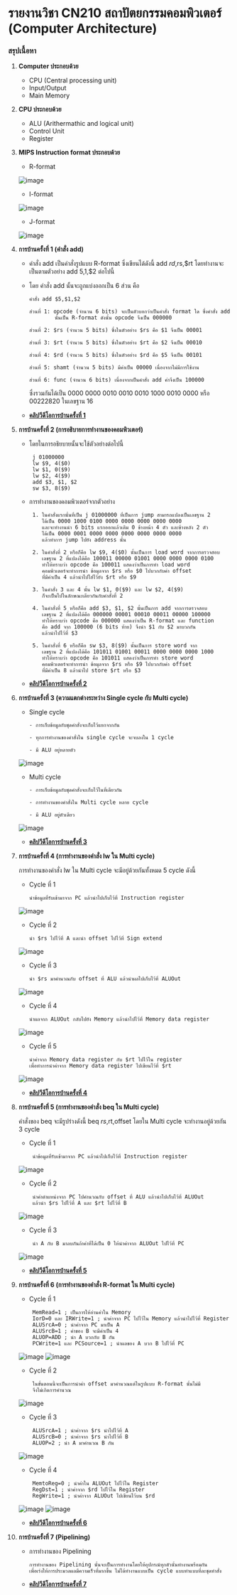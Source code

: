 # รายงานวิชา CN210 สถาปัตยกรรมคอมพิวเตอร์ (Computer Architecture)

### สรุปเนื้อหา

1. **Computer ประกอบด้วย**
   * CPU (Central processing unit)
   * Input/Output
   * Main Memory
   
2. **CPU ประกอบด้วย**
    * ALU (Arithermathic and logical unit)
    * Control Unit
    * Register
    
3. **MIPS Instruction format ประกอบด้วย**
    * R-format
    
    ![image](rmat.PNG)
    
    * I-format
    
    ![image](imat.PNG)
    
    * J-format
    
    ![image](jmat.PNG)
    
4. **การบ้านครั้งที่ 1 (คำสั่ง add)**
    * คำสั่ง add เป็นคำสั่งรูปแบบ R-format ซึ่งเขียนได้ดังนี้ add $rd,$rs,$rt โดยทำงานจะเป็นตามตัวอย่าง add $5,$1,$2 ต่อไปนี้
    * โดย คำสั่ง add นั้นจะถูกแบ่งออกเป็น 6 ส่วน คือ
        
          คำสั่ง add $5,$1,$2
          
          ส่วนที่ 1: opcode (จำนวน 6 bits) จะเป็นตัวบอกว่าเป็นคำสั่ง format ใด ซึ่งคำสั่ง add 
                  นั้นเป็น R-format ดังนั้น opcode จึงเป็น 000000
             
          ส่วนที่ 2: $rs (จำนวน 5 bits) ซึ่งในตัวอย่าง $rs คือ $1 จึงเป็น 00001 
          
          ส่วนที่ 3: $rt (จำนวน 5 bits) ซึ่งในตัวอย่าง $rt คือ $2 จึงเป็น 00010 
          
          ส่วนที่ 4: $rd (จำนวน 5 bits) ซึ่งในตัวอย่าง $rd คือ $5 จึงเป็น 00101  
          
          ส่วนที่ 5: shamt (จำนวน 5 bits) มีค่าเป็น 00000 เนื่องจากไม่มีการใช้งาน
          
          ส่วนที่ 6: func (จำนวน 6 bits) เนื่องจากเป็นคำสั่ง add ค่าจึงเป็น 100000
        
       ซึ่งรวมกันได้เป็น 0000 0000 0010 0010 0010 1000 0010 0000 หรือ 00222820 ในเลขฐาน 16

    * [**คลิปวีดีโอการบ้านครั้งที่ 1**](https://youtu.be/Tj96dnA5ybM)

5. **การบ้านครั้งที่ 2 (การอธิบายการทำงานของคอมพิวเตอร์)**
    * โดยในการอธิยบายนั้นจะใช้ตัวอย่างต่อไปนี้
           
           j 01000000
           lw $9, 4($0)
           lw $1, 0($9)
           lw $2, 4($9)
           add $3, $1, $2
           sw $3, 8($9)
           
    * การทำงานของคอมพิวเตอร์จากตัวอย่าง
           
           1. ในคำสั่งแรกนั้นที่เป็น j 01000000 ที่เป็นการ jump สามารถแปลงเป็นเลขฐาน 2
              ได้เป็น 0000 1000 0100 0000 0000 0000 0000 0000
              และจะทำงานนำ 6 bits แรกออกแล้วเติม 0 ข้างหน้า 4 ตัว และข้างหลัง 2 ตัว
              ได้เป็น 0000 0001 0000 0000 0000 0000 0000 0000 
              แล้วทำการ jump ไปยัง address นั้น
              
           2. ในคำสั่งที่ 2 หรือก็คือ lw $9, 4($0) นั้นเป็นการ load word จากการตรวจสอบ
              เลขฐาน 2 ที่แปลงได้คือ 100011 00000 01001 0000 0000 0000 0100
              ทำให้ทราบว่า opcode คือ 100011 แสดงว่าเป็นการทำ load word
              คอมพิวเตอร์จะทำการนำ ข้อมุลจาก $rs หรือ $0 ไปบวกกับค่า offset
              ที่มีค่าเป็น 4 แล้วนำไปใส่ไว้ยัง $rt หรือ $9
              
           3. ในคำสั่ง 3 และ 4 นั้น lw $1, 0($9) และ lw $2, 4($9) 
              ก็จะเป็นไปในลักษณะเดียวกันกับคำสั่งที่ 2
             
           4. ในคำสั่งที่ 5 หรือก็คือ add $3, $1, $2 นั้นเป็นการ add จากการตรวจสอบ
              เลขฐาน 2 ที่แปลงได้คือ 000000 00001 00010 00011 00000 100000
              ทำให้ทราบว่า opcode คือ 000000 แสดงว่าเป็น R-format และ function
              คือ add จาก 100000 (6 bits ท้าย) จึงนำ $1 กับ $2 มาบวกกัน
              แล้วนำไปไว้ที่ $3
              
           5. ในคำสั่งที่ 6 หรือก็คือ sw $3, 8($9) นั้นเป็นการ store word จาก
              เลขฐาน 2 ที่แปลงได้คือ 101011 01001 00011 0000 0000 0000 1000
              ทำให้ทราบว่า opcode คือ 101011 แสดงว่าเป็นการทำ store word
              คอมพิวเตอร์จะทำการนำ ข้อมุลจาก $rs หรือ $9 ไปบวกกับค่า offset
              ที่มีค่าเป็น 8 แล้วนำไป store $rt หรือ $3
    
    * [**คลิปวีดีโอการบ้านครั้งที่ 2**](https://youtu.be/K7KxPubbLcY)

6. **การบ้านครั้งที่ 3 (ความแตกต่างระหว่าง Single cycle กับ Multi cycle)**
    * Single cycle
          
          - การเก็บข้อมูลกับชุดคำสั่งจะเก็บไว้แยกจากกัน
          
          - ทุกการทำงานของคำสั่งใน single cycle จะจบลงใน 1 cycle
          
          - มี ALU อยู่หลายตัว
          
    ![image](Single.PNG)
          
    * Multi cycle
          
          - การเก็บข้อมูลกับชุดคำสั่งจะเก็บไว้ในที่เดียวกัน
          
          - การทำงานของคำสั่งใน Multi cycle หลาย cycle
          
          - มี ALU อยู่ตัวเดียว
          
    ![image](Multi.PNG)
          
    * [**คลิปวีดีโอการบ้านครั้งที่ 3**](https://youtu.be/kSDwzSKG6SQ)
    
7. **การบ้านครั้งที่ 4 (การทำงานของคำสั่ง lw ใน Multi cycle)**
   
   การทำงานของคำสั่ง lw ใน Multi cycle จะมีอยู่ด้วยกันทั้งหมด 5 cycle ดังนี้
    * Cycle ที่ 1
          
          นำข้อมูลที่รับเข้ามาจาก PC แล้วนำไปเก็บไว้ที่ Instruction register
          
    ![image](lw_t1.png)
    * Cycle ที่ 2 
    
          นำ $rs ไปไว้ที่ A และนำ offset ไปไว้ที่ Sign extend
          
    ![image](lw_t2.png)
    * Cycle ที่ 3
    
          นำ $rs มาคำนวณกับ offset ที่ ALU แล้วนำผลไปเก็บไว้ที่ ALUOut
          
    ![image](lw_t3.png)
    * Cycle ที่ 4
    
          นำผลจาก ALUOut กลับไปยัง Memory แล้วนำไปไว้ที่ Memory data register
          
    ![image](lw_t4.png)
    * Cycle ที่ 5
    
          นำค่าจาก Memory data register กับ $rt ไปไว้ใน register 
          เพื่อทำการนำค่าจาก Memory data register ไปเขียนไว้ที่ $rt
          
    ![image](lw_t5.png)      
    
    * [**คลิปวีดีโอการบ้านครั้งที่ 4**](https://youtu.be/IfmJNEMieOw)
    
8. **การบ้านครั้งที่ 5 (การทำงานของคำสั่ง beq ใน Multi cycle)**

   คำสั่งของ beq จะมีรูปร่างดังนี้ beq $rs,$rt,offset โดยใน Multi cycle จะทำงานอยู่ด้วยกัน 3 cycle
   * Cycle ที่ 1
          
          นำข้อมูลที่รับเข้ามาจาก PC แล้วนำไปเก็บไว้ที่ Instruction register
          
   ![image](beq_t1.png)
   * Cycle ที่ 2
   
          นำค่าตำแหน่งจาก PC ไปคำนวณกับ offset ที่ ALU แล้วนำไปเก็บไว้ที่ ALUOut
          แล้วนำ $rs ไปไว้ที่ A และ $rt ไปไว้ที่ B
          
   ![image](beq_t2.png)
   * Cycle ที่ 3
   
          นำ A กับ B มาลบกันถ้าค่าที่ได้เป็น 0 ให้นำค่าจาก ALUOut ไปไว้ที่ PC
          
   ![image](beq_t3.png)
   
   * [**คลิปวีดีโอการบ้านครั้งที่ 5**](https://youtu.be/PX9spgevC18)
   
9. **การบ้านครั้งที่ 6 (การทำงานของคำสั่ง R-format ใน Multi cycle)**
   * Cycle ที่ 1
   
          MemRead=1 ; เป็นการให้อ่านค่าใน Memory
          IorD=0 และ IRWrite=1 ; นำค่าจาก PC ไปไว้ใน Memory แล้วนำไปไว้ที่ Register
          ALUSrcA=0 ; นำค่าจาก PC มาเป็น A
          ALUSrcB=1 ; ค่าของ B จะมีค่าเป็น 4
          ALUOP=ADD ; นำ A บวกกับ B กัน
          PCWrite=1 และ PCSource=1 ; นำผลของ A บวก B ไปไว้ที่ PC
          
   ![image](r_t1_1.png)
   ![image](r_t1_2.png)
   * Cycle ที่ 2
   
          ในขั้นตอนนี้จะเป็นการนำค่า offset มาคำนวณแต่ในรูปแบบ R-format นั้นไม่มี
          จึงไม่เกิดการคำนวณ
   
   ![image](r_t2.png)
   * Cycle ที่ 3
   
          ALUSrcA=1 ; นำค่าจาก $rs นำไปไว้ที่ A
          ALUSrcB=0 ; นำค่าจาก $rs นำไปไว้ที่ B
          ALUOP=2 ; นำ A มาคำนวณ B กัน
   
   ![image](r_t3.png)
   * Cycle ที่ 4
   
          MemtoReg=0 ; นำค่าใน ALUOut ไปไว้ใน Register
          RegDst=1 ; นำค่าจาก $rd ไปไว้ใน Register
          RegWrite=1 ; นำค่าจาก ALUOut ไปเขียนไว้บน $rd
   
   ![image](r_t4_1.png)
   ![image](r_t4_2.png)
   * [**คลิปวีดีโอการบ้านครั้งที่ 6**](https://youtu.be/FJwCxofdXOI)

10. **การบ้านครั้งที่ 7 (Pipelining)**
    * การทำงานของ Pipelining
          
          การทำงานของ Pipelining นั้นจะเป็นการทำงานโดยให้อุปกรณ์ทุกตัวนั้นทำงานพร้อมกัน
          เพื่อเร่งให้การประมวลผลมีความเร็วที่มากขึ้น ไม่ได้ทำงานแบบเป็น cycle แบบทำแบบที่ละชุดทำสั่ง

    * [**คลิปวีดีโอการบ้านครั้งที่ 7**](https://youtu.be/CLlpdwgUzqw)
